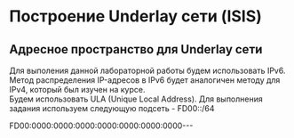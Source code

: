 # Построение Underlay сети (ISIS)

## Адресное пространство для Underlay сети
Для выполения данной лабораторной работы будем использовать IPv6. Метод распределения IP-адресов в IPv6 будет аналогичен методу для IPv4, который был изучен на курсе.  
Будем использовать ULA (Unique Local Address). Для выполнения задания используем следующую подсеть - FD00::/64  

FD00:0000:0000:0000:0000:0000:0000:0000---
